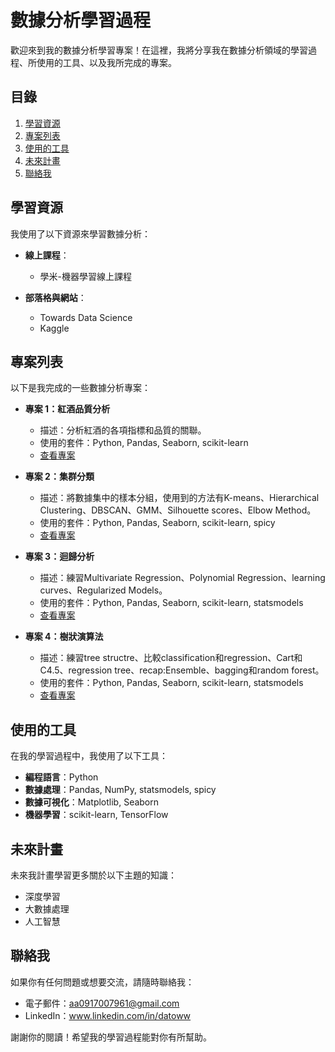 # 數據分析學習過程

歡迎來到我的數據分析學習專案！在這裡，我將分享我在數據分析領域的學習過程、所使用的工具、以及我所完成的專案。

## 目錄

1. [學習資源](#學習資源)
2. [專案列表](#專案列表)
3. [使用的工具](#使用的工具)
4. [未來計畫](#未來計畫)
5. [聯絡我](#聯絡我)

## 學習資源

我使用了以下資源來學習數據分析：

  
- **線上課程**：
  - 學米-機器學習線上課程
  
- **部落格與網站**：
  - Towards Data Science
  - Kaggle
    
## 專案列表

以下是我完成的一些數據分析專案：

- **專案 1：紅酒品質分析**
  - 描述：分析紅酒的各項指標和品質的關聯。
  - 使用的套件：Python, Pandas, Seaborn, scikit-learn
  - [查看專案](wine-quality/wine_quality.ipynb)

- **專案 2：集群分類**
  - 描述：將數據集中的樣本分組，使用到的方法有K-means、Hierarchical Clustering、DBSCAN、GMM、Silhouette scores、Elbow Method。
  - 使用的套件：Python, Pandas, Seaborn, scikit-learn, spicy
  - [查看專案](Clustering/Clustering.ipynb)

- **專案 3：迴歸分析**
  - 描述：練習Multivariate Regression、Polynomial Regression、learning curves、Regularized Models。
  - 使用的套件：Python, Pandas, Seaborn, scikit-learn, statsmodels
  - [查看專案](Regression/regression.ipynb)

- **專案 4：樹狀演算法**
  - 描述：練習tree structre、比較classification和regression、Cart和C4.5、regression tree、recap:Ensemble、bagging和random forest。
  - 使用的套件：Python, Pandas, Seaborn, scikit-learn, statsmodels
  - [查看專案](Tree/Tree.ipynb)


## 使用的工具

在我的學習過程中，我使用了以下工具：

- **編程語言**：Python
- **數據處理**：Pandas, NumPy, statsmodels, spicy
- **數據可視化**：Matplotlib, Seaborn
- **機器學習**：scikit-learn, TensorFlow

## 未來計畫

未來我計畫學習更多關於以下主題的知識：

- 深度學習
- 大數據處理
- 人工智慧

## 聯絡我

如果你有任何問題或想要交流，請隨時聯絡我：

- 電子郵件：aa0917007961@gmail.com
- LinkedIn：www.linkedin.com/in/datoww

謝謝你的閱讀！希望我的學習過程能對你有所幫助。
